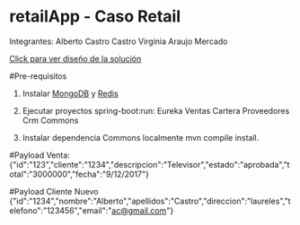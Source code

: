 # retailApp - Caso Retail

Integrantes:
Alberto Castro Castro
Virginia Araujo Mercado

[Click para ver diseño de la solución](https://drive.google.com/file/d/1gG3YMTE4OLDu8MqmOu-91mECy0eOySsa/view?usp=sharing)

#Pre-requisitos
1. Instalar [MongoDB](https://pages.github.com/) y [Redis](https://redis.io/download)

2. Ejecutar proyectos spring-boot:run:
Eureka
Ventas
Cartera
Proveedores
Crm
Commons

3. Instalar dependencia Commons localmente mvn compile install.

#Payload Venta:
{"id":"123","cliente":"1234","descripcion":"Televisor","estado":"aprobada","total":"3000000","fecha":"9/12/2017"}

#Payload Cliente Nuevo
{"id":"1234","nombre":"Alberto","apellidos":"Castro","direccion":"laureles","telefono":"123456","email":"ac@gmail.com"}





